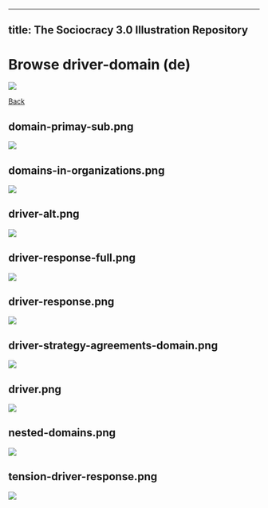 
---
title: The Sociocracy 3.0 Illustration Repository
---

# Browse driver-domain (de)

![](/img/de-48px.png)

[Back](index-de.html)

## domain-primay-sub.png

![](/img/de/driver-domain/domain-primay-sub.png)

## domains-in-organizations.png

![](/img/de/driver-domain/domains-in-organizations.png)

## driver-alt.png

![](/img/de/driver-domain/driver-alt.png)

## driver-response-full.png

![](/img/de/driver-domain/driver-response-full.png)

## driver-response.png

![](/img/de/driver-domain/driver-response.png)

## driver-strategy-agreements-domain.png

![](/img/de/driver-domain/driver-strategy-agreements-domain.png)

## driver.png

![](/img/de/driver-domain/driver.png)

## nested-domains.png

![](/img/de/driver-domain/nested-domains.png)

## tension-driver-response.png

![](/img/de/driver-domain/tension-driver-response.png)

